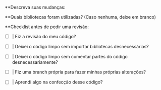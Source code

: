 **Descreva suas mudanças:

**Quais bibliotecas foram utilizadas? (Caso nenhuma, deixe em branco)

**Checklist antes de pedir uma revisão:

- [ ] | Fiz a revisão do meu código?

- [ ] | Deixei o código limpo sem importar bibliotecas desnecessárias?

- [ ] | Deixei o código limpo sem comentar partes do código desnecessariamente?

- [ ] | Fiz uma branch própria para fazer minhas próprias alterações?

- [ ] | Aprendi algo na confecção desse código?
